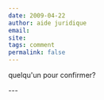 ```yaml
---
date: 2009-04-22
author: aide juridique
email: 
site: 
tags: comment
permalink: false
---
```


<p>quelqu'un pour confirmer?</p>
---